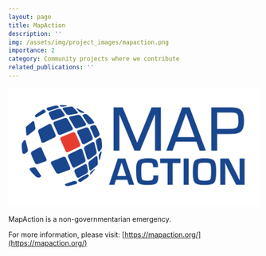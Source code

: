 ```yaml
---
layout: page
title: MapAction
description: ''
img: /assets/img/project_images/mapaction.png
importance: 2
category: Community projects where we contribute
related_publications: ''
---
```

![MapAction](/assets/img/project_images/mapaction.png)

MapAction is a non-governmentarian emergency.

For more information, please visit: [https://mapaction.org/](https://mapaction.org/)
